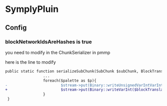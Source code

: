 # SymplyPluin
## Config 
### blockNetworkIdsAreHashes is true

you need to modify in the ChunkSerializer in pmmp

here is the line to modify

```diff
public static function serializeSubChunk(SubChunk $subChunk, BlockTranslator $blockTranslator, PacketSerializer $stream, bool $persistentBlockStates) : void{
                 ...
                 foreach($palette as $p){
-                        $stream->put(Binary::writeUnsignedVarIntVarInt($blockTranslator->internalIdToNetworkId($p) << 1));
+                        $stream->put(Binary::writeVarInt($blockTranslator->internalIdToNetworkId($p)));
                 }
 }
 ```